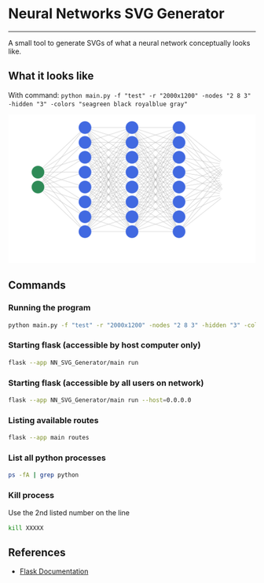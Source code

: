 # Neural Networks SVG Generator

---

A small tool to generate SVGs of what a neural network conceptually looks like.

## What it looks like

With command: `python main.py -f "test" -r "2000x1200" -nodes "2 8 3" -hidden "3" -colors "seagreen black royalblue gray"`

![Neural Network example](static/test.svg)

## Commands
### Running the program
``` bash
python main.py -f "test" -r "2000x1200" -nodes "2 8 3" -hidden "3" -colors "seagreen black royalblue gray"
```

### Starting flask (accessible by host computer only)
``` bash
flask --app NN_SVG_Generator/main run
```

### Starting flask (accessible by all users on network)
``` bash
flask --app NN_SVG_Generator/main run --host=0.0.0.0
```

### Listing available routes
``` bash
flask --app main routes
```

### List all python processes
``` bash
ps -fA | grep python
``` 

### Kill process
Use the 2nd listed number on the line
``` bash
kill XXXXX
```

## References
- [Flask Documentation](https://flask.palletsprojects.com/en/2.3.x/quickstart/)
